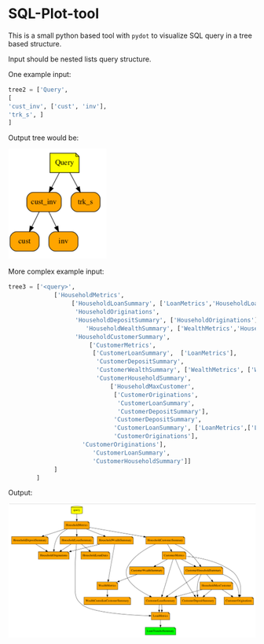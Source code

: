 # SQL-Plot-tool

This is a small python based tool with `pydot` to visualize SQL query in a tree based structure.

Input should be nested lists query structure.

One example input: 

```python
tree2 = ['Query',
[
'cust_inv', ['cust', 'inv'],
'trk_s', ]
]
```

Output tree would be: 

<img src="https://github.com/bondxue/SQL-Plot-tool/blob/master/images/demo1.png" width="200">


More complex example input:

```python
tree3 = ['<query>', 
             ['HouseholdMetrics', 
                  ['HouseholdLoanSummary', ['LoanMetrics','HouseholdLoanDates','HouseholdOriginations'],
                   'HouseholdOriginations',
                   'HouseholdDepositSummary', ['HouseholdOriginations'],
                      'HouseholdWealthSummary', ['WealthMetrics','HouseholdOriginations'],
                   'HouseholdCustomerSummary',
                       ['CustomerMetrics', 
                        ['CustomerLoanSummary',  ['LoanMetrics'],
                         'CustomerDepositSummary',
                         'CustomerWealthSummary', ['WealthMetrics', ['WealthCustodianCustomerSummary']],
                         'CustomerHouseholdSummary',
                             ['HouseholdMaxCustomer', 
                              ['CustomerOriginations',
                               'CustomerLoanSummary',
                               'CustomerDepositSummary'],
                              'CustomerDepositSummary',
                              'CustomerLoanSummary', ['LoanMetrics',['LoanTrancheSummary'],],
                              'CustomerOriginations'],
                     'CustomerOriginations'],
                        'CustomerLoanSummary',
                        'CustomerHouseholdSummary']]
             ]
        ]
```

Output:

<img src="https://github.com/bondxue/SQL-Plot-tool/blob/master/images/demo.png" width="800">

